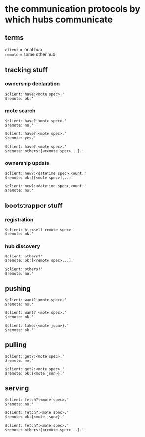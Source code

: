 # the communication protocols by which hubs communicate

## terms
`client` = local hub  
`remote` = some other hub  

## tracking stuff

### ownership declaration
```
$client:'have:<mote spec>.'
$remote:'ok.'
```

### mote search
```
$client:'have?:<mote spec>.'
$remote:'no.'
```

```
$client:'have?:<mote spec>.'
$remote:'yes.'
```

```
$client:'have?:<mote spec>.'
$remote:'others:[<remote spec>,..].'
```

### ownership update
```
$client:'new?:<datetime spec>,count.'
$remote:'ok:[[<mote spec>],..].'
```

```
$client:'new?:<datetime spec>,count.'
$remote:'no.'
```

## bootstrapper stuff

### registration
```
$client:'hi:<self remote spec>.'
$remote:'ok.'
```

### hub discovery
```
$client:'others?'
$remote:'ok:[<remote spec>,..].'
```

```
$client:'others?'
$remote:'no.'
```

## pushing
```
$client:'want?:<mote spec>.'
$remote:'no.'
```

```
$client:'want?:<mote spec>.'
$remote:'ok.'
```

```
$client:'take:{<mote json>}.'
$remote:'ok.'
```

## pulling
```
$client:'get?:<mote spec>.'
$remote:'no.'
```

```
$client:'get?:<mote spec>.'
$remote:'ok:{<mote json>}.'
```

## serving
```
$client:'fetch?:<mote spec>.'
$remote:'no.'
```

```
$client:'fetch?:<mote spec>.'
$remote:'ok:{<mote json>}.'
```

```
$client:'fetch?:<mote spec>.'
$remote:'others:[<remote spec>,..].'
```
